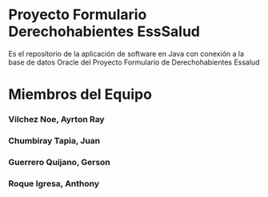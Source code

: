 # Proyecto Formulario Derechohabientes EssSalud

Es el repositorio de la aplicación de software en Java con conexión a la base de datos Oracle del Proyecto Formulario de Derechohabientes 
Essalud

# Miembros del Equipo
  
 ### Vilchez Noe, Ayrton Ray
 ### Chumbiray Tapia, Juan
 ### Guerrero Quijano, Gerson
 ### Roque Igresa, Anthony
